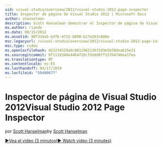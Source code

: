 ```yaml
---
uid: visual-studio/overview/2012/visual-studio-2012-page-inspector
title: Inspector de página de Visual Studio 2012 | Microsoft Docs
author: shanselman
description: Scott Hanselman demostrar el Inspector de página de Visual Studio 2012.
ms.author: riande
ms.date: 08/15/2012
ms.assetid: 90f33da5-b3fb-4715-b890-b27e263c808e
msc.legacyurl: /visual-studio/overview/2012/visual-studio-2012-page-inspector
msc.type: video
ms.openlocfilehash: 922234529a9c8812962136f2d3e5b38dea615e31
ms.sourcegitcommit: 0f1119340e4464720cfd16d0ff15764746ea1fea
ms.translationtype: MT
ms.contentlocale: es-ES
ms.lasthandoff: 04/17/2019
ms.locfileid: "59400677"
---
```

# <a name="visual-studio-2012-page-inspector"></a><span data-ttu-id="7a9fa-103">Inspector de página de Visual Studio 2012</span><span class="sxs-lookup"><span data-stu-id="7a9fa-103">Visual Studio 2012 Page Inspector</span></span>

<span data-ttu-id="7a9fa-104">por [Scott Hanselman](https://github.com/shanselman)</span><span class="sxs-lookup"><span data-stu-id="7a9fa-104">by [Scott Hanselman](https://github.com/shanselman)</span></span>

[<span data-ttu-id="7a9fa-105">&#9654;Vea el vídeo (3 minutos)</span><span class="sxs-lookup"><span data-stu-id="7a9fa-105">&#9654; Watch video (3 minutes)</span></span>](https://channel9.msdn.com/Blogs/ASP-NET-Site-Videos/visual-studio-2012-page-inspector)
